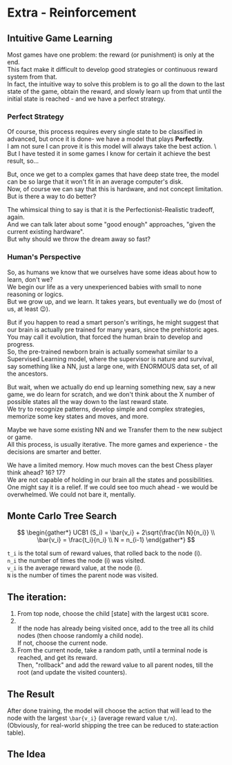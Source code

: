 # Extra - Reinforcement

## Intuitive Game Learning

Most games have one problem: the reward (or punishment) is only at the end. \
This fact make it difficult to develop good strategies or continuous reward system from that. \
In fact, the intuitive way to solve this problem is to go all the down to the last state of the game, obtain the reward, and slowly learn up from that until the initial state is reached - and we have a perfect strategy.

### Perfect Strategy

Of course, this process requires every single state to be classified in advanced, but once it is done- we have a model that plays **Perfectly**. \
I am not sure I can prove it is this model will always take the best action. \ <!-- TODO -->
But I have tested it in some games I know for certain it achieve the best result, so...

But, once we get to a complex games that have deep state tree, the model can be so large that it won't fit in an average computer's disk. \
Now, of course we can say that this is hardware, and not concept limitation. \
But is there a way to do better?

The whimsical thing to say is that it is the Perfectionist-Realistic tradeoff, again. \
And we can talk later about some "good enough" approaches, "given the current existing hardware". \
But why should we throw the dream away so fast?

### Human's Perspective

So, as humans we know that we ourselves have some ideas about how to learn, don't we? \
We begin our life as a very unexperienced babies with small to none reasoning or logics. \
But we grow up, and we learn. It takes years, but eventually we do (most of us, at least 😉).

But if you happen to read a smart person's writings, he might suggest that our brain is actually pre trained for many years, since the prehistoric ages. \
You may call it evolution, that forced the human brain to develop and progress. \
So, the pre-trained newborn brain is actually somewhat similar to a Supervised Learning model, where the supervisor is nature and survival, say something like a NN, just a large one, with ENORMOUS data set, of all the ancestors.

But wait, when we actually do end up learning something new, say a new game, we do learn for scratch, and we don't think about the X number of possible states all the way down to the last reward state. \
We try to recognize patterns, develop simple and complex strategies, memorize some key states and moves, and more.

Maybe we have some existing NN and we Transfer them to the new subject or game. \
All this process, is usually iterative. The more games and experience - the decisions are smarter and better.

We have a limited memory. How much moves can the best Chess player think ahead? 16? 17? \
We are not capable of holding in our brain all the states and possibilities. \
One might say it is a relief. If we could see too much ahead - we would be overwhelmed. We could not bare it, mentally.

## Monte Carlo Tree Search

$$
\begin{gather*}
UCB1 (S_i) = \bar{v_i} + 2\sqrt{\frac{\ln N}{n_i}} \\
\bar{v_i} = \frac{t_i}{n_i} \\
N = n_{i-1}
\end{gather*}
$$

`t_i` is the total sum of reward values, that rolled back to the node (i). \
`n_i` the number of times the node (i) was visited. \
`v_i` is the average reward value, at the node (i). \
`N` is the number of times the parent node was visited.

<!-- TODO: I think `N` is equal to `n_{i-1}`  -->

## The iteration:

1. From top node, choose the child \[state] with the largest `UCB1` score.
2. \
   If the node has already being visited once, add to the tree all its child nodes
   (then choose randomly a child node). \
   If not, choose the current node.
3. From the current node, take a random path, until a terminal node is reached, and get its reward.\
   Then, "rollback" and add the reward value to all parent nodes, till the root (and update the visited counters).

## The Result

After done training, the model will choose the action that will lead to the node with the largest `\bar{v_i}` (average reward value `t/n`). \
(Obviously, for real-world shipping the tree can be reduced to state:action table).

## The Idea
